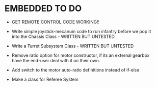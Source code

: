 # EMBEDDED TO DO

- GET REMOTE CONTROL CODE WORKING!!

- Write simple joystick-mecanum code to run infantry before we pop it into the Chassis Class - WRITTEN BUT UNTESTED

- Write a Turret Subsystem Class - WRITTEN BUT UNTESTED

- Remove ratio option for motor constructor, if its an external gearbox have the end-user deal with it on their own.

- Add switch to the motor auto-ratio definitions instead of if-else

- Make a class for Referee System 
